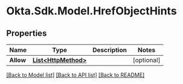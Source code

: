 # Okta.Sdk.Model.HrefObjectHints
## Properties

Name | Type | Description | Notes
------------ | ------------- | ------------- | -------------
**Allow** | [**List&lt;HttpMethod&gt;**](HttpMethod.md) |  | [optional] 

[[Back to Model list]](../README.md#documentation-for-models) [[Back to API list]](../README.md#documentation-for-api-endpoints) [[Back to README]](../README.md)

